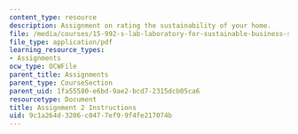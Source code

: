 ```yaml
---
content_type: resource
description: Assignment on rating the sustainability of your home.
file: /media/courses/15-992-s-lab-laboratory-for-sustainable-business-spring-2008/9c1a264d3206c0477ef99f4fe217074b_assn_2.pdf
file_type: application/pdf
learning_resource_types:
- Assignments
ocw_type: OCWFile
parent_title: Assignments
parent_type: CourseSection
parent_uid: 1fa55580-e6bd-9ae2-bcd7-2315dcb05ca6
resourcetype: Document
title: Assignment 2 Instructions
uid: 9c1a264d-3206-c047-7ef9-9f4fe217074b
---
```

